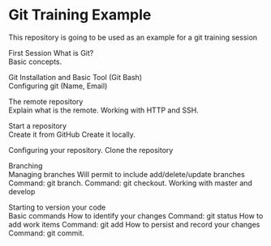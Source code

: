 # Git Training Example

This repository is going to be used as an example for a git training session

First Session
What is Git?   
Basic concepts.

Git Installation and Basic Tool (Git Bash)   
 Configuring git (Name, Email)

The remote repository   
Explain what is the remote.	
Working with HTTP and SSH.

Start a repository   
Create it from GitHub
Create it locally.

Configuring your repository.
Clone the repository

Branching   
Managing branches
Will permit to include add/delete/update branches
Command: git branch.
Command: git checkout.
Working with master and develop

Starting to version your code   
Basic commands
How to identify your changes 
Command: git status
How to add work items
Command: git add
How to persist and record your changes
Command: git commit.
